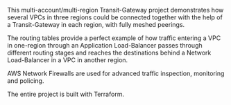 This multi-account/multi-region Transit-Gateway project demonstrates how several VPCs in three regions could be connected together with the help of a Transit-Gateway in each region, with fully meshed peerings.

The routing tables provide a perfect example of how traffic entering a VPC in one-region through an Application Load-Balancer passes through different routing stages and reaches the destinations behind a Network Load-Balancer in a VPC in another region.

AWS Network Firewalls are used for advanced traffic inspection, monitoring and policing.

The entire project is built with Terraform.
